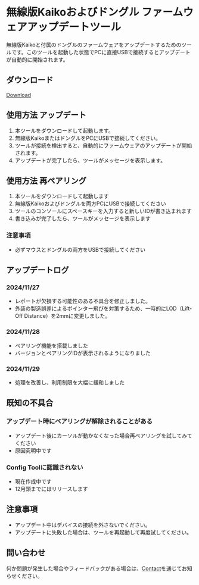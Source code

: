 # 無線版Kaikoおよびドングル ファームウェアアップデートツール

無線版Kaikoと付属のドングルのファームウェアをアップデートするためのツールです。このツールを起動した状態でPCに直接USBで接続するとアップデートが自動的に開始されます。

## ダウンロード
[Download](https://github.com/Emils-Inc/DeviceUpdater/releases/download/1.3/emils_updater_cli_1.3.exe)

## 使用方法 アップデート

1. 本ツールをダウンロードして起動します。
2. 無線版KaikoまたはドングルをPCにUSBで接続してください。
3. ツールが接続を検出すると、自動的にファームウェアのアップデートが開始されます。
4. アップデートが完了したら、ツールがメッセージを表示します。

## 使用方法 再ペアリング
1. 本ツールをダウンロードして起動します
2. 無線版Kaikoおよびドングルを両方PCにUSBで接続してください
3. ツールのコンソールにスペースキーを入力すると新しいIDが書き込まれます
4. 書き込みが完了したら、ツールがメッセージを表示します
### 注意事項
- 必ずマウスとドングルの両方をUSBで接続してください

## アップデートログ

### 2024/11/27
- レポートが欠損する可能性のある不具合を修正しました。
- 外装の製造誤差によるポインター飛びを対策するため、一時的にLOD（Lift-Off Distance）を2mmに変更しました。
### 2024/11/28
- ペアリング機能を搭載しました
- バージョンとペアリングIDが表示されるようになりました
### 2024/11/29
- 処理を改善し、利用制限を大幅に緩和しました

## 既知の不具合
### アップデート時にペアリングが解除されることがある
- アップデート後にカーソルが動かなくなった場合再ペアリングを試してみてください
- 原因究明中です
### Config Toolに認識されない
- 現在作成中です
- 12月頭までにはリリースします

## 注意事項

- アップデート中はデバイスの接続を外さないでください。
- アップデートに失敗した場合は、ツールを再起動して再度試してください。

## 問い合わせ
何か問題が発生した場合やフィードバックがある場合は、[Contact](https://gg.emils.jp/pages/contact)を通じてお知らせください。
